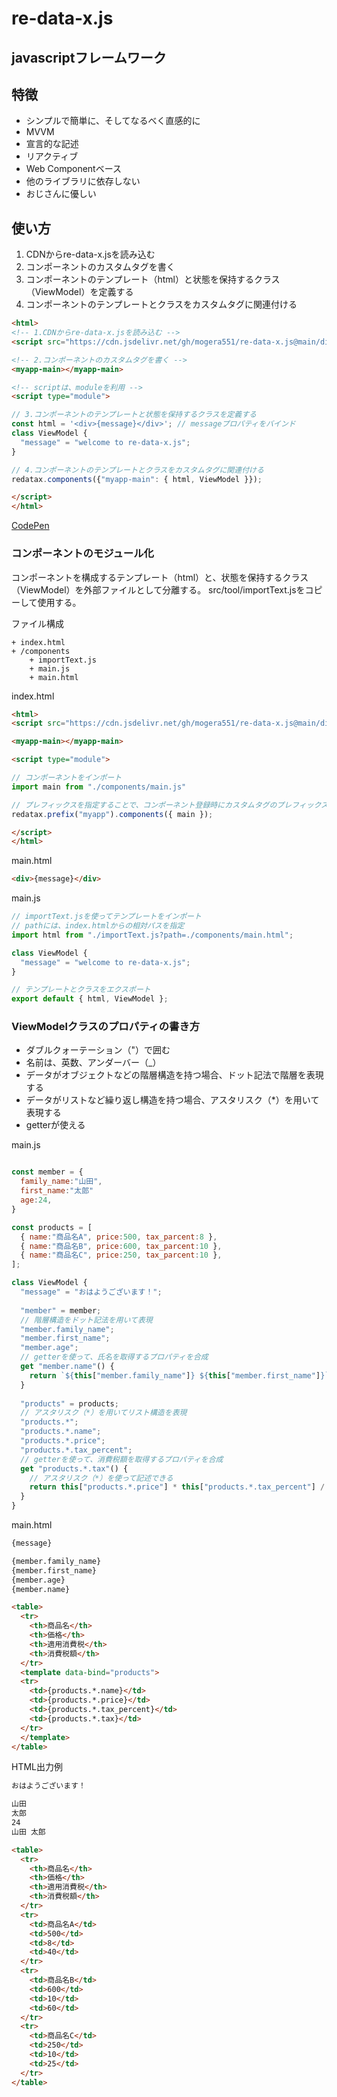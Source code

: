 # re-data-x.js
## javascriptフレームワーク
## 特徴
* シンプルで簡単に、そしてなるべく直感的に
* MVVM
* 宣言的な記述
* リアクティブ
* Web Componentベース
* 他のライブラリに依存しない
* おじさんに優しい

## 使い方
1. CDNからre-data-x.jsを読み込む
2. コンポーネントのカスタムタグを書く
3. コンポーネントのテンプレート（html）と状態を保持するクラス（ViewModel）を定義する
4. コンポーネントのテンプレートとクラスをカスタムタグに関連付ける

```html
<html>
<!-- 1.CDNからre-data-x.jsを読み込む -->
<script src="https://cdn.jsdelivr.net/gh/mogera551/re-data-x.js@main/dist/re-data-x.min.js"></script>

<!-- 2.コンポーネントのカスタムタグを書く -->
<myapp-main></myapp-main>

<!-- scriptは、moduleを利用 -->
<script type="module">

// 3.コンポーネントのテンプレートと状態を保持するクラスを定義する
const html = '<div>{message}</div>'; // messageプロパティをバインド
class ViewModel {
  "message" = "welcome to re-data-x.js";
}

// 4.コンポーネントのテンプレートとクラスをカスタムタグに関連付ける
redatax.components({"myapp-main": { html, ViewModel }});

</script>
</html>
```
[CodePen](https://codepen.io/mogera551/pen/OJEwOGr)

### コンポーネントのモジュール化
コンポーネントを構成するテンプレート（html）と、状態を保持するクラス（ViewModel）を外部ファイルとして分離する。
src/tool/importText.jsをコピーして使用する。

ファイル構成
```
+ index.html
+ /components
    + importText.js
    + main.js
    + main.html
```    

index.html
```html
<html>
<script src="https://cdn.jsdelivr.net/gh/mogera551/re-data-x.js@main/dist/re-data-x.min.js"></script>

<myapp-main></myapp-main>

<script type="module">

// コンポーネントをインポート
import main from "./components/main.js"

// プレフィックスを指定することで、コンポーネント登録時にカスタムタグのプレフィックスを省略できる。
redatax.prefix("myapp").components({ main });

</script>
</html>
```

main.html
```html
<div>{message}</div>
```

main.js
```js
// importText.jsを使ってテンプレートをインポート
// pathには、index.htmlからの相対パスを指定
import html from "./importText.js?path=./components/main.html";

class ViewModel {
  "message" = "welcome to re-data-x.js";
}

// テンプレートとクラスをエクスポート
export default { html, ViewModel };
```

### ViewModelクラスのプロパティの書き方
* ダブルクォーテーション（\"）で囲む
* 名前は、英数、アンダーバー（\_）
* データがオブジェクトなどの階層構造を持つ場合、ドット記法で階層を表現する
* データがリストなど繰り返し構造を持つ場合、アスタリスク（\*）を用いて表現する
* getterが使える

main.js
```js

const member = {
  family_name:"山田",
  first_name:"太郎"
  age:24,
}

const products = [
  { name:"商品名A", price:500, tax_parcent:8 },
  { name:"商品名B", price:600, tax_parcent:10 },
  { name:"商品名C", price:250, tax_parcent:10 },
];

class ViewModel {
  "message" = "おはようございます！";
  
  "member" = member;
  // 階層構造をドット記法を用いて表現
  "member.family_name";
  "member.first_name";
  "member.age";
  // getterを使って、氏名を取得するプロパティを合成
  get "member.name"() {
    return `${this["member.family_name"]} ${this["member.first_name"]}`;
  }
  
  "products" = products;
  // アスタリスク（*）を用いてリスト構造を表現
  "products.*";
  "products.*.name";
  "products.*.price";
  "products.*.tax_percent";
  // getterを使って、消費税額を取得するプロパティを合成
  get "products.*.tax"() {
    // アスタリスク（*）を使って記述できる
    return this["products.*.price"] * this["products.*.tax_percent"] / 100;
  }
}

```

main.html
```html
{message}

{member.family_name}
{member.first_name}
{member.age}
{member.name}

<table>
  <tr>
    <th>商品名</th>
    <th>価格</th>
    <th>適用消費税</th>
    <th>消費税額</th>
  </tr>
  <template data-bind="products">
  <tr>
    <td>{products.*.name}</td>
    <td>{products.*.price}</td>
    <td>{products.*.tax_percent}</td>
    <td>{products.*.tax}</td>
  </tr>
  </template>
</table>

```

HTML出力例
```html
おはようございます！

山田
太郎
24
山田 太郎

<table>
  <tr>
    <th>商品名</th>
    <th>価格</th>
    <th>適用消費税</th>
    <th>消費税額</th>
  </tr>
  <tr>
    <td>商品名A</td>
    <td>500</td>
    <td>8</td>
    <td>40</td>
  </tr>
  <tr>
    <td>商品名B</td>
    <td>600</td>
    <td>10</td>
    <td>60</td>
  </tr>
  <tr>
    <td>商品名C</td>
    <td>250</td>
    <td>10</td>
    <td>25</td>
  </tr>
</table>


```
